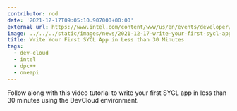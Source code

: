```yaml
---
contributor: rod
date: '2021-12-17T09:05:10.907000+00:00'
external_url: https://www.intel.com/content/www/us/en/events/developer/devfest-2021.html?videoId=6279837092001
image: ../../../static/images/news/2021-12-17-write-your-first-sycl-app-in-less-than-30-minutes.webp
title: Write Your First SYCL App in Less than 30 Minutes
tags:
  - dev-cloud
  - intel
  - dpc++
  - oneapi
---
```


Follow along with this video tutorial to write your first SYCL app in less than 30 minutes using the DevCloud
environment.  
